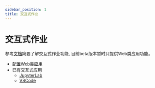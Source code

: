 ```yaml
---
sidebar_position: 1
title: 交互式作业
---
```


# 交互式作业

参考[文档](../../../../info/portal/app.md)简要了解交互式作业功能, 目前beta版本暂时只提供Web类应用功能。

- [配置Web类应用](./configure-web-app.md)
- 已有交互式应用
  - [JupyterLab](./apps/jupyterlab/index.md)
  - [VSCode](./apps/vscode/index.md)
